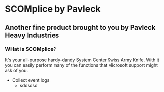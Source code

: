 # SCOMplice by Pavleck
## Another fine product brought to you by Pavleck Heavy Industries 


### WHat is SCOMplice?

It's your all-purpose handy-dandy System Center Swiss Army Knife. With it you can easily perform many of the functions that Microsoft support might ask of you.

* Collect event logs
  * sddsdsd
